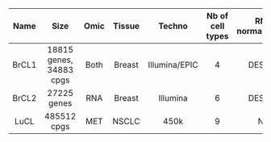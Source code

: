 |   Name   |              Size           |    Omic   | Tissue    |    Techno     |Nb of cell types   |RNA normalization   |
|:--------:|:---------------------------:|:---------:|:---------:|:-------------:|:-----------------:|:------------------:|
| BrCL1    |     18815 genes, 34883 cpgs |   Both    |Breast     |Illumina/EPIC  |             4     |DESEq2              |
|   BrCL2  |     27225 genes             |  RNA      |Breast     |Illumina       |            6      |DESEq2              |
|    LuCL  |     485512 cpgs             |  MET      |NSCLC      |450k           |            9      |NA                  |
